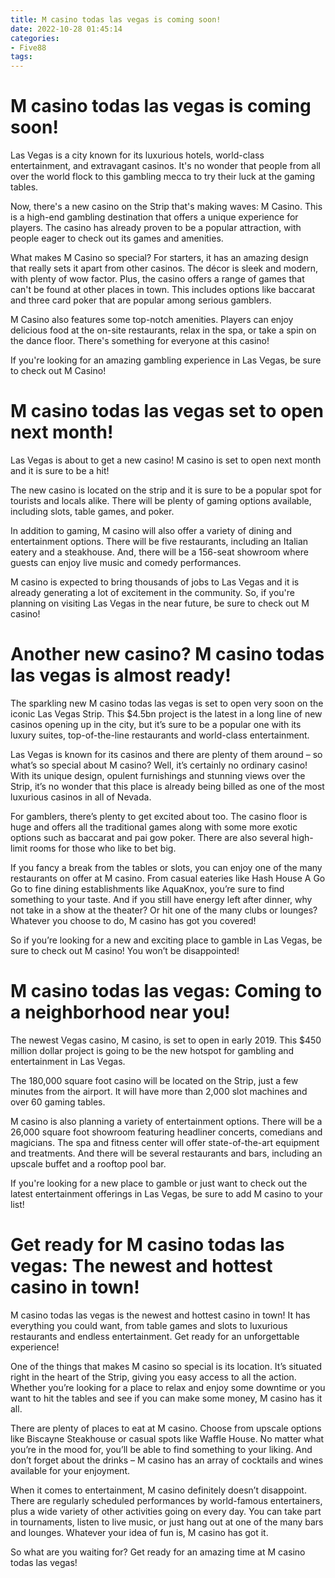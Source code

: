 ```yaml
---
title: M casino todas las vegas is coming soon!
date: 2022-10-28 01:45:14
categories:
- Five88
tags:
---
```



#  M casino todas las vegas is coming soon!

Las Vegas is a city known for its luxurious hotels, world-class entertainment, and extravagant casinos. It's no wonder that people from all over the world flock to this gambling mecca to try their luck at the gaming tables.

Now, there's a new casino on the Strip that's making waves: M Casino. This is a high-end gambling destination that offers a unique experience for players. The casino has already proven to be a popular attraction, with people eager to check out its games and amenities.

What makes M Casino so special? For starters, it has an amazing design that really sets it apart from other casinos. The décor is sleek and modern, with plenty of wow factor. Plus, the casino offers a range of games that can't be found at other places in town. This includes options like baccarat and three card poker that are popular among serious gamblers.

M Casino also features some top-notch amenities. Players can enjoy delicious food at the on-site restaurants, relax in the spa, or take a spin on the dance floor. There's something for everyone at this casino!

If you're looking for an amazing gambling experience in Las Vegas, be sure to check out M Casino!

#  M casino todas las vegas set to open next month!

Las Vegas is about to get a new casino! M casino is set to open next month and it is sure to be a hit!

The new casino is located on the strip and it is sure to be a popular spot for tourists and locals alike. There will be plenty of gaming options available, including slots, table games, and poker.

In addition to gaming, M casino will also offer a variety of dining and entertainment options. There will be five restaurants, including an Italian eatery and a steakhouse. And, there will be a 156-seat showroom where guests can enjoy live music and comedy performances.

M casino is expected to bring thousands of jobs to Las Vegas and it is already generating a lot of excitement in the community. So, if you're planning on visiting Las Vegas in the near future, be sure to check out M casino!

#  Another new casino? M casino todas las vegas is almost ready!

The sparkling new M casino todas las vegas is set to open very soon on the iconic Las Vegas Strip. This $4.5bn project is the latest in a long line of new casinos opening up in the city, but it’s sure to be a popular one with its luxury suites, top-of-the-line restaurants and world-class entertainment.

Las Vegas is known for its casinos and there are plenty of them around – so what’s so special about M casino? Well, it’s certainly no ordinary casino! With its unique design, opulent furnishings and stunning views over the Strip, it’s no wonder that this place is already being billed as one of the most luxurious casinos in all of Nevada.

For gamblers, there’s plenty to get excited about too. The casino floor is huge and offers all the traditional games along with some more exotic options such as baccarat and pai gow poker. There are also several high-limit rooms for those who like to bet big.

If you fancy a break from the tables or slots, you can enjoy one of the many restaurants on offer at M casino. From casual eateries like Hash House A Go Go to fine dining establishments like AquaKnox, you’re sure to find something to your taste. And if you still have energy left after dinner, why not take in a show at the theater? Or hit one of the many clubs or lounges? Whatever you choose to do, M casino has got you covered!

So if you’re looking for a new and exciting place to gamble in Las Vegas, be sure to check out M casino! You won’t be disappointed!

#  M casino todas las vegas: Coming to a neighborhood near you!

The newest Vegas casino, M casino, is set to open in early 2019. This $450 million dollar project is going to be the new hotspot for gambling and entertainment in Las Vegas.

The 180,000 square foot casino will be located on the Strip, just a few minutes from the airport. It will have more than 2,000 slot machines and over 60 gaming tables.

M casino is also planning a variety of entertainment options. There will be a 26,000 square foot showroom featuring headliner concerts, comedians and magicians. The spa and fitness center will offer state-of-the-art equipment and treatments. And there will be several restaurants and bars, including an upscale buffet and a rooftop pool bar.

If you're looking for a new place to gamble or just want to check out the latest entertainment offerings in Las Vegas, be sure to add M casino to your list!

#  Get ready for M casino todas las vegas: The newest and hottest casino in town!

M casino todas las vegas is the newest and hottest casino in town! It has everything you could want, from table games and slots to luxurious restaurants and endless entertainment. Get ready for an unforgettable experience!

One of the things that makes M casino so special is its location. It’s situated right in the heart of the Strip, giving you easy access to all the action. Whether you’re looking for a place to relax and enjoy some downtime or you want to hit the tables and see if you can make some money, M casino has it all.

There are plenty of places to eat at M casino. Choose from upscale options like Biscayne Steakhouse or casual spots like Waffle House. No matter what you’re in the mood for, you’ll be able to find something to your liking. And don’t forget about the drinks – M casino has an array of cocktails and wines available for your enjoyment.

When it comes to entertainment, M casino definitely doesn’t disappoint. There are regularly scheduled performances by world-famous entertainers, plus a wide variety of other activities going on every day. You can take part in tournaments, listen to live music, or just hang out at one of the many bars and lounges. Whatever your idea of fun is, M casino has got it.

So what are you waiting for? Get ready for an amazing time at M casino todas las vegas!